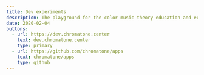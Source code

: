 ```yaml
---
title: Dev experiments
description: The playground for the color music theory education and exploration apps.
date: 2020-02-04
buttons:
  - url: https://dev.chromatone.center
    text: dev.chromatone.center
    type: primary
  - url: https://github.com/chromatone/apps
    text: chromatone/apps
    type: github
---
```


